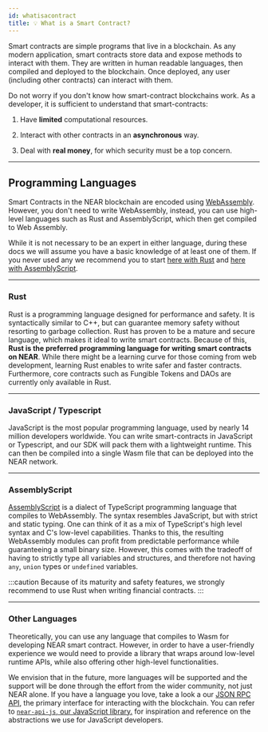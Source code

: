 ```yaml
---
id: whatisacontract
title: 💡 What is a Smart Contract?
---
```


Smart contracts are simple programs that live in a blockchain. As any modern application, smart contracts store data and expose methods to interact with them.
They are written in human readable languages, then compiled and deployed to the blockchain. Once deployed, any user (including other contracts) can interact
with them.

Do not worry if you don't know how smart-contract blockchains work. As a developer, it is sufficient to understand that smart-contracts:

1. Have **limited** computational resources.

2. Interact with other contracts in an **asynchronous** way.

3. Deal with **real money**, for which security must be a top concern.

---

## Programming Languages

Smart Contracts in the NEAR blockchain are encoded using [WebAssembly](https://webassembly.org/). However, you don't need to write WebAssembly, instead, you can use high-level languages such as Rust and AssemblyScript, which then get compiled to Web Assembly.

While it is not necessary to be an expert in either language, during these docs we will assume you have a basic knowledge of at least one of them. If you never used any we recommend you to start [here with Rust](https://doc.rust-lang.org/book/title-page.html) and [here with AssemblyScript](https://www.assemblyscript.org/introduction.html).

<hr class="subsection" />

### Rust

Rust is a programming language designed for performance and safety. It is syntactically similar to C++, but can guarantee memory safety without resorting to garbage collection. Rust has proven to be a mature and secure language, which makes it ideal to write smart contracts. Because of this, **Rust is the preferred programming language for writing smart contracts on NEAR**. While there might be a learning curve for those coming from web development, learning Rust enables to write safer and faster contracts. Furthermore, core contracts such as Fungible Tokens and DAOs are currently only available in Rust.

<hr class="subsection" />

### JavaScript / Typescript
JavaScript is the most popular programming language, used by nearly 14 million developers worldwide. You can write smart-contracts in JavaScript or Typescript,
and our SDK will pack them with a lightweight runtime. This can then be compiled
into a single Wasm file that can be deployed into the NEAR network.

<hr class="subsection" />

### AssemblyScript

[AssemblyScript](https://www.assemblyscript.org/) is a dialect of TypeScript programming language that compiles to WebAssembly. The syntax resembles JavaScript, but with strict and static typing. One can think of it as a mix of TypeScript's high level syntax and C's low-level capabilities. Thanks to this, the resulting WebAssembly modules can profit from predictable performance while guaranteeing a small binary size. However, this comes with the tradeoff of having to strictly type all variables and structures, and therefore not having `any`, `union` types or `undefined` variables.

:::caution
Because of its maturity and safety features, we strongly recommend to use Rust when writing financial contracts.
:::

<hr class="subsection" />

### Other Languages
Theoretically, you can use any language that compiles to Wasm for developing NEAR smart contract. However, in order to have a user-friendly experience we would need
to provide a library that wraps around low-level runtime APIs, while also offering other high-level functionalities.

We envision that in the future, more languages will be supported and the support will be done through the effort from the wider community, not just NEAR alone.
If you have a language you love, take a look a our [JSON RPC API](/api/rpc/setup), the primary interface for interacting with the blockchain. You can refer to
[`near-api-js`, our JavaScript library.](https://github.com/near/near-api-js/) for inspiration and reference on the abstractions we use for
JavaScript developers.

